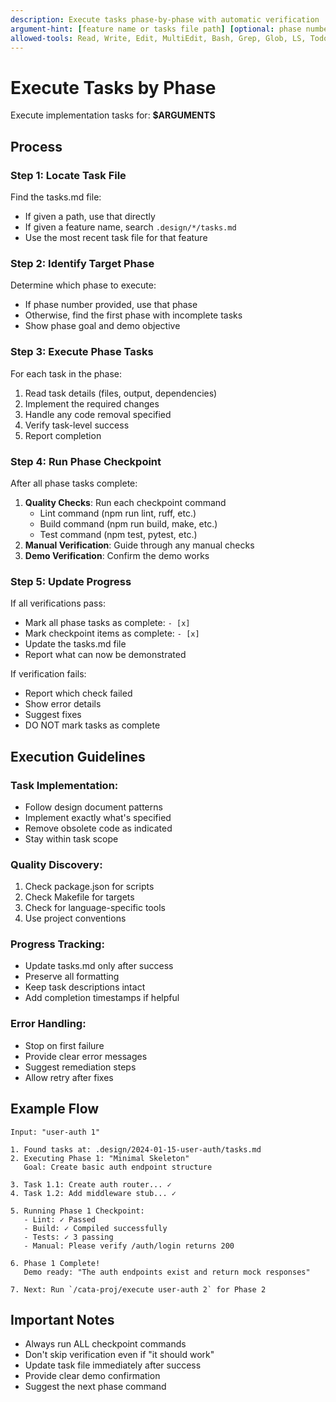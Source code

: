```yaml
---
description: Execute tasks phase-by-phase with automatic verification
argument-hint: [feature name or tasks file path] [optional: phase number]
allowed-tools: Read, Write, Edit, MultiEdit, Bash, Grep, Glob, LS, TodoWrite
---
```


# Execute Tasks by Phase

Execute implementation tasks for: **$ARGUMENTS**

## Process

### Step 1: Locate Task File

Find the tasks.md file:
- If given a path, use that directly
- If given a feature name, search `.design/*/tasks.md`
- Use the most recent task file for that feature

### Step 2: Identify Target Phase

Determine which phase to execute:
- If phase number provided, use that phase
- Otherwise, find the first phase with incomplete tasks
- Show phase goal and demo objective

### Step 3: Execute Phase Tasks

For each task in the phase:
1. Read task details (files, output, dependencies)
2. Implement the required changes
3. Handle any code removal specified
4. Verify task-level success
5. Report completion

### Step 4: Run Phase Checkpoint

After all phase tasks complete:
1. **Quality Checks**: Run each checkpoint command
   - Lint command (npm run lint, ruff, etc.)
   - Build command (npm run build, make, etc.)
   - Test command (npm test, pytest, etc.)
2. **Manual Verification**: Guide through any manual checks
3. **Demo Verification**: Confirm the demo works

### Step 5: Update Progress

If all verifications pass:
- Mark all phase tasks as complete: `- [x]`
- Mark checkpoint items as complete: `- [x]`
- Update the tasks.md file
- Report what can now be demonstrated

If verification fails:
- Report which check failed
- Show error details
- Suggest fixes
- DO NOT mark tasks as complete

## Execution Guidelines

### Task Implementation:
- Follow design document patterns
- Implement exactly what's specified
- Remove obsolete code as indicated
- Stay within task scope

### Quality Discovery:
1. Check package.json for scripts
2. Check Makefile for targets
3. Check for language-specific tools
4. Use project conventions

### Progress Tracking:
- Update tasks.md only after success
- Preserve all formatting
- Keep task descriptions intact
- Add completion timestamps if helpful

### Error Handling:
- Stop on first failure
- Provide clear error messages
- Suggest remediation steps
- Allow retry after fixes

## Example Flow

```
Input: "user-auth 1"

1. Found tasks at: .design/2024-01-15-user-auth/tasks.md
2. Executing Phase 1: "Minimal Skeleton"
   Goal: Create basic auth endpoint structure
   
3. Task 1.1: Create auth router... ✓
4. Task 1.2: Add middleware stub... ✓

5. Running Phase 1 Checkpoint:
   - Lint: ✓ Passed
   - Build: ✓ Compiled successfully  
   - Tests: ✓ 3 passing
   - Manual: Please verify /auth/login returns 200
   
6. Phase 1 Complete!
   Demo ready: "The auth endpoints exist and return mock responses"
   
7. Next: Run `/cata-proj/execute user-auth 2` for Phase 2
```

## Important Notes

- Always run ALL checkpoint commands
- Don't skip verification even if "it should work"
- Update task file immediately after success
- Provide clear demo confirmation
- Suggest the next phase command
